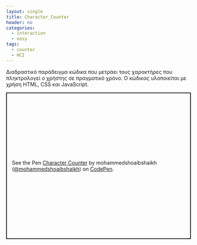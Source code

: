```yaml
---
layout: single
title: Character_Counter
header: no
categories:
  - interaction
  - easy
tags:
  - counter
  - HCI
---
```


Διαδραστικό παράδειγμα κώδικα που μετράει τους χαρακτήρες που πληκτρολογεί ο χρήστης σε πραγματικό χρόνο.  Ο κώδικας υλοποιείται με χρήση HTML, CSS και JavaScript. 

<p class="codepen" data-height="300" data-default-tab="html,result" data-slug-hash="QWKXJZb" data-pen-title="Live_Character_Counter" data-user="MohammedShoaibShaikh" style="height: 400px; box-sizing: border-box; display: flex; align-items: center; justify-content: center; border: 2px solid; margin: 1em 0; padding: 1em;">
  <span>See the Pen <a href="https://codepen.io/mohammedshoaibshaikh/pen/QWKXJZb">
  Character Counter</a> by mohammedshoaibshaikh (<a href="https://codepen.io/mohammedshoaibshaikh">@mohammedshoaibshaikh</a>)
  on <a href="https://codepen.io">CodePen</a>.</span>
</p>
<script async src="https://public.codepenassets.com/embed/index.js"></script>

